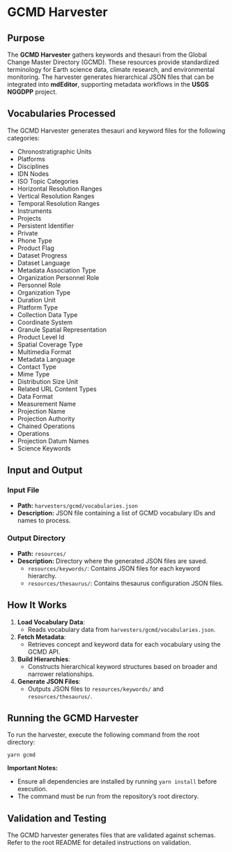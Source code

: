 # GCMD Harvester

## Purpose

The **GCMD Harvester** gathers keywords and thesauri from the Global Change Master Directory (GCMD). These resources provide standardized terminology for Earth science data, climate research, and environmental monitoring. The harvester generates hierarchical JSON files that can be integrated into **mdEditor**, supporting metadata workflows in the **USGS NGGDPP** project.

## Vocabularies Processed

The GCMD Harvester generates thesauri and keyword files for the following categories:

- Chronostratigraphic Units
- Platforms
- Disciplines
- IDN Nodes
- ISO Topic Categories
- Horizontal Resolution Ranges
- Vertical Resolution Ranges
- Temporal Resolution Ranges
- Instruments
- Projects
- Persistent Identifier
- Private
- Phone Type
- Product Flag
- Dataset Progress
- Dataset Language
- Metadata Association Type
- Organization Personnel Role
- Personnel Role
- Organization Type
- Duration Unit
- Platform Type
- Collection Data Type
- Coordinate System
- Granule Spatial Representation
- Product Level Id
- Spatial Coverage Type
- Multimedia Format
- Metadata Language
- Contact Type
- Mime Type
- Distribution Size Unit
- Related URL Content Types
- Data Format
- Measurement Name
- Projection Name
- Projection Authority
- Chained Operations
- Operations
- Projection Datum Names
- Science Keywords

## Input and Output

### Input File

- **Path:** `harvesters/gcmd/vocabularies.json`
- **Description:** JSON file containing a list of GCMD vocabulary IDs and names to process.

### Output Directory

- **Path:** `resources/`
- **Description:** Directory where the generated JSON files are saved.
  - `resources/keywords/`: Contains JSON files for each keyword hierarchy.
  - `resources/thesaurus/`: Contains thesaurus configuration JSON files.

## How It Works

1. **Load Vocabulary Data**:
   - Reads vocabulary data from `harvesters/gcmd/vocabularies.json`.
2. **Fetch Metadata**:
   - Retrieves concept and keyword data for each vocabulary using the GCMD API.
3. **Build Hierarchies**:
   - Constructs hierarchical keyword structures based on broader and narrower relationships.
4. **Generate JSON Files**:
   - Outputs JSON files to `resources/keywords/` and `resources/thesaurus/`.

## Running the GCMD Harvester

To run the harvester, execute the following command from the root directory:

`yarn gcmd`

**Important Notes:**

- Ensure all dependencies are installed by running `yarn install` before execution.
- The command must be run from the repository’s root directory.

## Validation and Testing

The GCMD harvester generates files that are validated against schemas. Refer to the root README for detailed instructions on validation.
